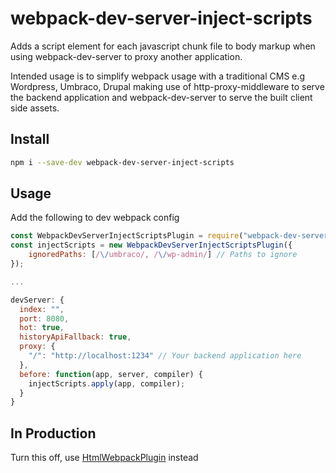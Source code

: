 # webpack-dev-server-inject-scripts

Adds a script element for each javascript chunk file to body markup
when using webpack-dev-server to proxy another application.

Intended usage is to simplify webpack usage with a traditional CMS e.g Wordpress, Umbraco, Drupal
making use of http-proxy-middleware to serve the backend application and webpack-dev-server to serve the built client side assets.

## Install

```bash
npm i --save-dev webpack-dev-server-inject-scripts
```

## Usage

Add the following to dev webpack config

```js
const WebpackDevServerInjectScriptsPlugin = require("webpack-dev-server-inject-scripts");
const injectScripts = new WebpackDevServerInjectScriptsPlugin({
    ignoredPaths: [/\/umbraco/, /\/wp-admin/] // Paths to ignore
});

...

devServer: {
  index: "",
  port: 8080,
  hot: true,
  historyApiFallback: true,
  proxy: {
    "/": "http://localhost:1234" // Your backend application here
  },
  before: function(app, server, compiler) {
    injectScripts.apply(app, compiler);
  }
}

```

## In Production

Turn this off, use [HtmlWebpackPlugin](https://github.com/jantimon/html-webpack-plugin) instead
